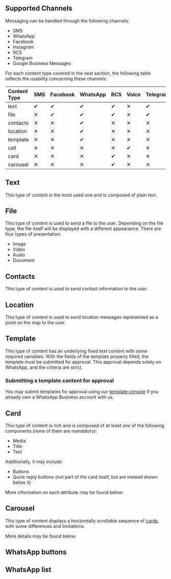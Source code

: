 ## Supported Channels

Messaging can be handled through the following channels:

* SMS
* WhatsApp
* Facebook
* Instagram
* RCS
* Telegram
* Google Business Messages

For each content type covered in the next section, the following table reflects the usability concerning these channels:

| Content Type | SMS      | Facebook | WhatsApp | RCS      | Voice    | Telegram| GBM     |Instagram| 
|:-------------|:---------|:---------|:---------|:---------|:---------|:--------|:--------|:--------|
| text         | &#10004; | &#10004; | &#10004; | &#10004; | &#10005; |&#10004; |&#10004; |&#10004; |
| file         | &#10005; | &#10004; | &#10004; | &#10004; | &#10005; |&#10004; |&#10004; |&#10004; |
| contacts     | &#10005; | &#10005; | &#10004; | &#10005; | &#10005; |&#10005; |&#10005; |&#10005; |
| location     | &#10005; | &#10005; | &#10004; | &#10005; | &#10005; |&#10005; |&#10005; |&#10005; | 
| template     | &#10005; | &#10005; | &#10004; | &#10005; | &#10005; |&#10005; |&#10005; |&#10005; |
| call         | &#10005; | &#10005; | &#10005; | &#10005; | &#10004; |&#10005; |&#10005; |&#10005; |
| card         | &#10005; | &#10005; | &#10005; | &#10004; | &#10005; |&#10005; |&#10005; |&#10005; |
| carousel     | &#10005; | &#10005; | &#10005; | &#10004; | &#10005; |&#10005; |&#10005; |&#10005; |

## Text
This type of content is the most used one and is composed of plain text.

<SchemaDefinition schemaRef="#/components/schemas/content.text" showWriteOnly="true" />

## File
This type of content is used to send a file to the user. Depending on the file type, the file itself will be displayed with a different appearance. There are four types of presentation:
* Image
* Video
* Audio
* Document

<SchemaDefinition schemaRef="#/components/schemas/content.file" showWriteOnly="true" />

## Contacts
This type of content is used to send contact information to the user.

<SchemaDefinition schemaRef="#/components/schemas/content.contacts" showWriteOnly="true" />

## Location
This type of content is used to send location messages represented as a point on the map to the user.

<SchemaDefinition schemaRef="#/components/schemas/content.location" showWriteOnly="true" />

## Template
This type of content has an underlying fixed text content with some required variables. With the fields of the template properly filled, the template must be submitted for approval. This approval depends solely on WhatsApp, and the criteria are strict.

<SchemaDefinition schemaRef="#/components/schemas/content.template" showWriteOnly="true" />

### Submitting a template content for approval
You may submit templates for approval using our [template console](https://app.zenvia.com/home/templates) if you already own a WhatsApp Business account with us.

## Card

This type of content is rich and is composed of *at least one* of the following components (none of them are mandatory):
* Media
* Title
* Text

Additionally, it may include:
* Buttons
* Quick reply buttons (not part of the card itself, but are instead shown below it)

More information on each attribute may be found below:

<SchemaDefinition schemaRef="#/components/schemas/content.card" />

## Carousel

This type of content displays a horizontally scrollable sequence of [cards](#section/Card), with some differences and limitations.

More details may be found below.

<SchemaDefinition schemaRef="#/components/schemas/content.carousel" />

## WhatsApp buttons

<SchemaDefinition schemaRef="#/components/schemas/content.whatsapp.button.index" />

## WhatsApp list

<SchemaDefinition schemaRef="#/components/schemas/content.whatsapp.list" />
